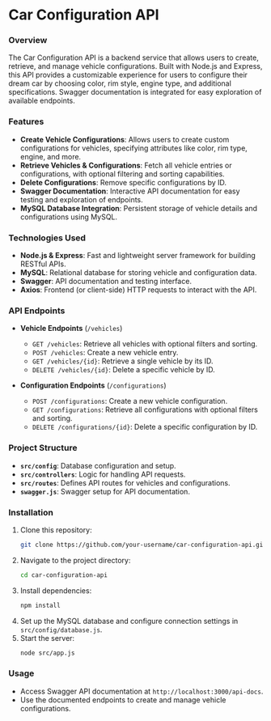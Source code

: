 # Car Configuration API

### Overview
The Car Configuration API is a backend service that allows users to create, retrieve, and manage vehicle configurations. Built with Node.js and Express, this API provides a customizable experience for users to configure their dream car by choosing color, rim style, engine type, and additional specifications. Swagger documentation is integrated for easy exploration of available endpoints.

### Features
- **Create Vehicle Configurations**: Allows users to create custom configurations for vehicles, specifying attributes like color, rim type, engine, and more.
- **Retrieve Vehicles & Configurations**: Fetch all vehicle entries or configurations, with optional filtering and sorting capabilities.
- **Delete Configurations**: Remove specific configurations by ID.
- **Swagger Documentation**: Interactive API documentation for easy testing and exploration of endpoints.
- **MySQL Database Integration**: Persistent storage of vehicle details and configurations using MySQL.

### Technologies Used
- **Node.js & Express**: Fast and lightweight server framework for building RESTful APIs.
- **MySQL**: Relational database for storing vehicle and configuration data.
- **Swagger**: API documentation and testing interface.
- **Axios**: Frontend (or client-side) HTTP requests to interact with the API.

### API Endpoints
- **Vehicle Endpoints** (`/vehicles`)
  - `GET /vehicles`: Retrieve all vehicles with optional filters and sorting.
  - `POST /vehicles`: Create a new vehicle entry.
  - `GET /vehicles/{id}`: Retrieve a single vehicle by its ID.
  - `DELETE /vehicles/{id}`: Delete a specific vehicle by ID.

- **Configuration Endpoints** (`/configurations`)
  - `POST /configurations`: Create a new vehicle configuration.
  - `GET /configurations`: Retrieve all configurations with optional filters and sorting.
  - `DELETE /configurations/{id}`: Delete a specific configuration by ID.

### Project Structure
- **`src/config`**: Database configuration and setup.
- **`src/controllers`**: Logic for handling API requests.
- **`src/routes`**: Defines API routes for vehicles and configurations.
- **`swagger.js`**: Swagger setup for API documentation.

### Installation
1. Clone this repository:
   ```bash
   git clone https://github.com/your-username/car-configuration-api.git
   ```
2. Navigate to the project directory:
   ```bash
   cd car-configuration-api
   ```
3. Install dependencies:
   ```bash
   npm install
   ```
4. Set up the MySQL database and configure connection settings in `src/config/database.js`.
5. Start the server:
   ```bash
   node src/app.js
   ```

### Usage
- Access Swagger API documentation at `http://localhost:3000/api-docs`.
- Use the documented endpoints to create and manage vehicle configurations.


